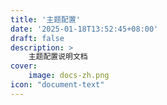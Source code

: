```yaml
---
title: '主题配置'
date: '2025-01-18T13:52:45+08:00'
draft: false
description: >
    主题配置说明文档
cover:
    image: docs-zh.png
icon: "document-text"
---
```

